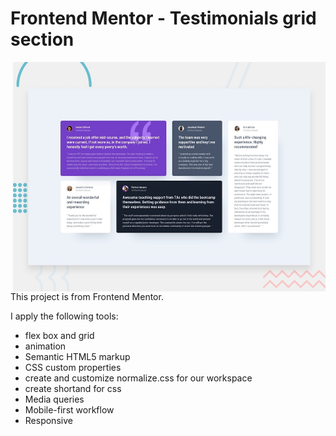 
# Frontend Mentor - Testimonials grid section

<a href="https://loopstudios-two-pied.vercel.app/">
<img align="right" width="500" src="./design/desktop-preview.jpg"/>
</a>

This project is from Frontend Mentor.

I apply the following tools: 

- flex box and grid
- animation
- Semantic HTML5 markup
- CSS custom properties
- create and customize normalize.css for our workspace
- create shortand for css
- Media queries
- Mobile-first workflow
- Responsive
